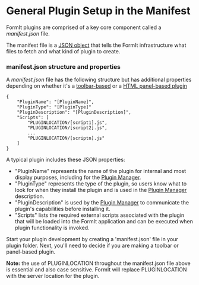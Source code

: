 # General Plugin Setup in the Manifest

FormIt plugins are comprised of a key core component called a _manifest.json_ file.&#x20;

The manifest file is a [JSON object](http://www.json.org) that tells the FormIt infrastructure what files to fetch and what kind of plugin to create.

### manifest.json structure and properties

A _manifest.json_ file has the following structure but has additional properties depending on whether it's a [toolbar-based](../additional-development-options/creating-a-toolbar-based-plugin.md) or a [HTML panel-based plugin](../additional-development-options/creating-an-html-panel-plugin.md)

```
{
    "PluginName": "[PluginName]",
    "PluginType": "[PluginType]"
    "PluginDescription": "[PluginDescription]",
    "Scripts": [
        "PLUGINLOCATION/[script1].js",
        "PLUGINLOCATION/[script2].js",
        ...
        "PLUGINLOCATION/[scriptn].js"
    ]
}               
```

A typical plugin includes these JSON properties:

* "PluginName" represents the name of the plugin for internal and most display purposes, including for the [Plugin Manager](https://formit3d.github.io/FormItExamplePlugins/index.html).
* "PluginType" represents the type of the plugin, so users know what to look for when they install the plugin and is used in the [Plugin Manager](https://formit3d.github.io/FormItExamplePlugins/index.html) description.
* "PluginDescription" is used by the [Plugin Manager](https://formit3d.github.io/FormItExamplePlugins/index.html) to communicate the plugin's capabilities before installing it.
* "Scripts" lists the required external scripts associated with the plugin that will be loaded into the FormIt application and can be executed when plugin functionality is invoked.

Start your plugin development by creating a 'manifest.json' file in your plugin folder. Next, you'll need to decide if you are making a toolbar or panel-based plugin.

**Note:** the use of PLUGINLOCATION throughout the manifest.json file above is essential and also case sensitive. FormIt will replace PLUGINLOCATION with the server location for the plugin.
